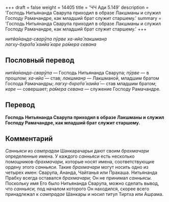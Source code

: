 +++
draft = false
weight = 14405
title = 'ЧЧ Ади 5.149'
description = 'Господь Нитьянанда Сварупа приходил в образе Лакшманы и служил Господу Рамачандре, как младший брат служит старшему.'
summary = 'Господь Нитьянанда Сварупа приходил в образе Лакшманы и служил Господу Рамачандре, как младший брат служит старшему.'
+++

_нитйа̄нанда-сварӯпа пӯрве ха-ийа̄ лакшман̣а  
лагху-бхра̄та̄ хаийа̄ каре ра̄мера севана_

## Пословный перевод

_нитйа̄нанда_\-_сварӯпа_ — Господь Нитьянанда Сварупа; _пӯрве_ — в прошлом; _ха_\-_ийа̄_ — став; _лакшман̣а_ — Лакшманой, младшим братом Господа Рамачандры; _лагху_\-_бхра̄та̄_ _хаийа̄_ — став младшим братом; _каре_ — совершает; _ра̄мера_ _севана_ — служение Господу Рамачандре.

## Перевод

**Господь Нитьянанда Сварупа приходил в образе Лакшманы и служил Господу Рамачандре, как младший брат служит старшему.**

## Комментарий

_Санньяси_ из _сампрадаи_ Шанкарачарьи дают своим _брахмачари_ определенные имена. У каждого _санньяси_ есть несколько помощников-_брахмачари,_ которые носят имена, соответствующие ордену этого _санньяси_. Такие _брахмачари_ могут носить одно из четырех имен: Сварупа, Ананда, Чайтанья или Пракаша. Нитьянанда Прабху всегда оставался _брахмачари;_ Он не принимал _санньясы._ Поскольку имя Его было Нитьянанда Сварупа, можно сделать вывод, что _санньяси,_ под началом которого Он находился, скорее всего принадлежал к _сампрадае_ Шанкары и носил титул Тиртха или Ашрама.
